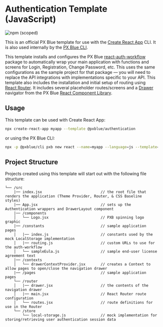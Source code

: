 # Authentication Template (JavaScript)

![npm (scoped)](https://img.shields.io/npm/v/@pxblue/cra-template-authentication?color=%23007bc1&label=%40pxblue%2Fcra-template-authentication)

This is an official PX Blue template for use with the [Create React App](https://create-react-app.dev/) CLI. It is also used internally by the [PX Blue CLI](https://www.npmjs.com/package/@pxblue/cli).

This template installs and configures the PX Blue [react-auth-workflow](https://www.npmjs.com/package/@pxblue/react-auth-workflow) package to automatically wrap your main application with functions and screens for Login, Registration, Change Password, etc. This uses the same configurations as the sample project for that package — you will need to replace the API integrations with implementations specific to your API. This template also includes the installation and initial setup of routing using [React Router](https://reactrouter.com/). It includes several placeholder routes/screens and a [Drawer](https://pxblue-components.github.io/react/?path=/info/components-drawer--get-read-me-story) navigator from the PX Blue [React Component Library](https://www.npmjs.com/package/@pxblue/react-components).

## Usage
This template can be used with Create React App:
```sh
npx create-react-app myapp --template @pxblue/authentication
```
or using the PX Blue CLI:
```sh
npx -p @pxblue/cli pxb new react --name=myapp --language=js --template=authentication
```

## Project Structure
Projects created using this template will start out with the following file structure:

```
└── /src
    |── index.jsx                           // the root file that renders the application (Theme Provider, Router, & CSS Baseline styles)
    |── App.jsx                             // sets up the Authentication wrappers and DrawerLayout component
    |── /components                           
    │   └── Logo.jsx                        // PXB spinning logo graphic
    |── /constants                          // sample application pages
    │   |── index.js                        // constants used by the mock LocalStorage implementation
    │   |── routing.js                      // custom URLs to use for the auth-workflow
    │   └── sampleEula.js                   // sample end-user license agreement text
    |── /contexts                           
    │   └── drawerContextProvider.jsx       // creates a Context to allow pages to open/close the navigation drawer
    |── /pages                              // sample application pages
    └── /router
    │   |── drawer.jsx                      // the contents of the navigation drawer
    │   |── main.jsx                        // React Router route configuration
    │   └── routes.jsx                      // route definitions for use in the Router
    └── /store
        └── local-storage.js                // mock implementation for storing/retrieving user authentication session data 
```